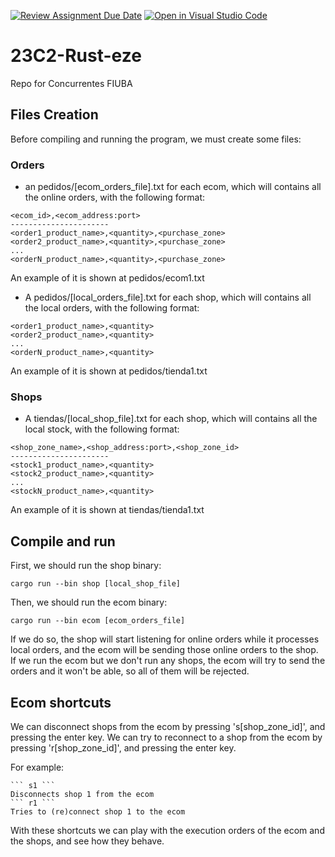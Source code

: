 [![Review Assignment Due Date](https://classroom.github.com/assets/deadline-readme-button-24ddc0f5d75046c5622901739e7c5dd533143b0c8e959d652212380cedb1ea36.svg)](https://classroom.github.com/a/AdDZ0HGe)
[![Open in Visual Studio Code](https://classroom.github.com/assets/open-in-vscode-718a45dd9cf7e7f842a935f5ebbe5719a5e09af4491e668f4dbf3b35d5cca122.svg)](https://classroom.github.com/online_ide?assignment_repo_id=12589822&assignment_repo_type=AssignmentRepo)

# 23C2-Rust-eze

Repo for Concurrentes FIUBA

## Files Creation

Before compiling and running the program, we must create some files:

### Orders
- an pedidos/[ecom_orders_file].txt for each ecom, which will contains all the online orders, with the following format:

```
<ecom_id>,<ecom_address:port>
----------------------
<order1_product_name>,<quantity>,<purchase_zone>
<order2_product_name>,<quantity>,<purchase_zone>
...
<orderN_product_name>,<quantity>,<purchase_zone>
```
An example of it is shown at pedidos/ecom1.txt

- A pedidos/[local_orders_file].txt for each shop, which will contains all the local orders, with the following format:

```
<order1_product_name>,<quantity>
<order2_product_name>,<quantity>
...
<orderN_product_name>,<quantity>
```
An example of it is shown at pedidos/tienda1.txt

### Shops

- A tiendas/[local_shop_file].txt for each shop, which will contains all the local stock, with the following format:

```
<shop_zone_name>,<shop_address:port>,<shop_zone_id>
----------------------
<stock1_product_name>,<quantity>
<stock2_product_name>,<quantity>
...
<stockN_product_name>,<quantity>
```
An example of it is shown at tiendas/tienda1.txt

## Compile and run

First, we should run the shop binary:

```
cargo run --bin shop [local_shop_file]
```

Then, we should run the ecom binary:

```
cargo run --bin ecom [ecom_orders_file]
```

If we do so, the shop will start listening for online orders while it processes local orders, and the ecom will be sending those online orders to the shop.
If we run the ecom but we don't run any shops, the ecom will try to send the orders and it won't be able, so all of them will be rejected.

## Ecom shortcuts

We can disconnect shops from the ecom by pressing 's[shop_zone_id]', and pressing the enter key.
We can try to reconnect to a shop from the ecom by pressing 'r[shop_zone_id]', and pressing the enter key.

For example:
    
    ``` s1 ```
    Disconnects shop 1 from the ecom
    ``` r1 ```
    Tries to (re)connect shop 1 to the ecom

With these shortcuts we can play with the execution orders of the ecom and the shops, and see how they behave.
